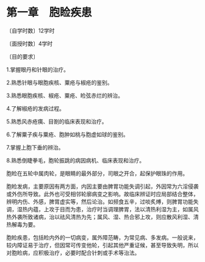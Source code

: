 # 第一章　胞睑疾患

〔自学时数〕12学时

〔面授时数〕4学时

〔目的要求〕

1.掌握眼丹和针眼的治疗。

2.熟悉针眼与眼胞疾核、粟疮与椒疮的鉴别。

3.熟悉眼胞疾核、椒疮、粟疮、睑弦赤烂的辨治。

4.了解椒疮的发病过程。

5.熟悉风赤疮痍、目劄的临床表现和治疗。

6.了解粟子疾与粟疮、胞肿如桃与胞虚如球的鉴别。

7.掌握上胞下垂的辨治。

8.熟悉倒睫拳毛，胞轮振跳的病因病机、临床表现和治疗。

胞睑在五轮中属肉轮，是眼睛的最外部分，司眼之开合，起保护眼珠的作用。

胞睑发病，主要原因有两方面，内因主要由脾胃功能失调引起，外因常为六淫侵袭或外伤所导致。此外也可受相邻轮廓病变之影响。故临床辨证时应局部结合整体，辨明内伤、外感，脾胃虚实等，然后论治。如频食五辛，过啖炙煿，则脾胃功能失调，湿热内蕴，上攻于目而为患，治疗时当调理脾胃，法以清热利湿为主，如属风热外袭所致诸病，治以祛风清热为先；属风、湿、热合邪上攻，则应散风利湿、清热解毒为要。

胞睑疾患，包括睑内外的一切病变，属外障范畴，为常见病、多发病。一般说来，较内障证易于治疗，但因常可传变他轮，引起其他严重证候，甚至导致失明，所以对胞睑病，应积极治疗，必要时配合针刺或手术等治法。
